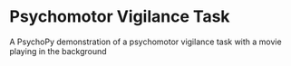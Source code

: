 # Psychomotor Vigilance Task
A PsychoPy demonstration of a psychomotor vigilance task with a movie playing in the background
